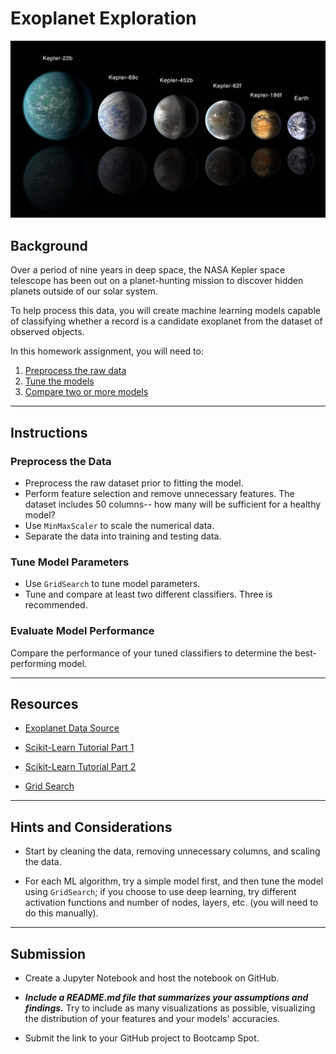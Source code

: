 # Exoplanet Exploration

![exoplanets.jpg](Images/exoplanets.jpg)

## Background

Over a period of nine years in deep space, the NASA Kepler space telescope has been out on a planet-hunting mission to discover hidden planets outside of our solar system.

To help process this data, you will create machine learning models capable of classifying whether a record is a candidate exoplanet from the dataset of observed objects.

In this homework assignment, you will need to:

1. [Preprocess the raw data](#Preprocessing)
2. [Tune the models](#Tune-Model-Parameters)
3. [Compare two or more models](#Evaluate-Model-Performance)

- - -

## Instructions

### Preprocess the Data

* Preprocess the raw dataset prior to fitting the model.
* Perform feature selection and remove unnecessary features. The dataset includes 50 columns-- how many will be sufficient for a healthy model?
* Use `MinMaxScaler` to scale the numerical data.
* Separate the data into training and testing data.

### Tune Model Parameters

* Use `GridSearch` to tune model parameters.
* Tune and compare at least two different classifiers. Three is recommended.

### Evaluate Model Performance

Compare the performance of your tuned classifiers to determine the best-performing model.

- - -

## Resources

* [Exoplanet Data Source](https://www.kaggle.com/nasa/kepler-exoplanet-search-results)

* [Scikit-Learn Tutorial Part 1](https://www.youtube.com/watch?v=4PXAztQtoTg)

* [Scikit-Learn Tutorial Part 2](https://www.youtube.com/watch?v=gK43gtGh49o&t=5858s)

* [Grid Search](https://scikit-learn.org/stable/modules/grid_search.html)

- - -

## Hints and Considerations

* Start by cleaning the data, removing unnecessary columns, and scaling the data.

* For each ML algorithm, try a simple model first, and then tune the model using `GridSearch`; if you choose to use deep learning, try different activation functions and number of nodes, layers, etc. (you will need to do this manually).

- - -

## Submission

* Create a Jupyter Notebook and host the notebook on GitHub.

* ***Include a README.md file that summarizes your assumptions and findings.*** Try to include as many visualizations as possible, visualizing the distribution of your features and your models' accuracies.  

* Submit the link to your GitHub project to Bootcamp Spot.
